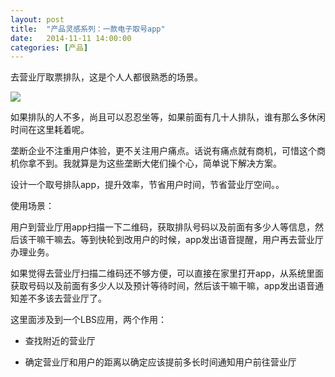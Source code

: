 ```yaml
---
layout: post
title:  "产品灵感系列：一款电子取号app"
date:   2014-11-11 14:00:00
categories: [产品]
---
```


去营业厅取票排队，这是个人人都很熟悉的场景。

![](https://raw.githubusercontent.com/hanmbink/hanmbink.github.io/master/pic/img02.jpg)

如果排队的人不多，尚且可以忍忍坐等，如果前面有几十人排队，谁有那么多休闲时间在这里耗着呢。

垄断企业不注重用户体验，更不关注用户痛点。话说有痛点就有商机，可惜这个商机你拿不到。我就算是为这些垄断大佬们操个心，简单说下解决方案。

设计一个取号排队app，提升效率，节省用户时间，节省营业厅空间。。

使用场景：

用户到营业厅用app扫描一下二维码，获取排队号码以及前面有多少人等信息，然后该干嘛干嘛去。等到快轮到改用户的时候，app发出语音提醒，用户再去营业厅办理业务。

如果觉得去营业厅扫描二维码还不够方便，可以直接在家里打开app，从系统里面获取号码以及前面有多少人以及预计等待时间，然后该干嘛干嘛，app发出语音通知差不多该去营业厅了。

这里面涉及到一个LBS应用，两个作用：

* 查找附近的营业厅 

* 确定营业厅和用户的距离以确定应该提前多长时间通知用户前往营业厅
